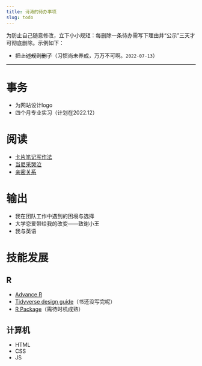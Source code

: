 ```yaml
---
title: 诗涛的待办事项
slug: todo
---
```


为防止自己随意修改，立下小小规矩：每删除一条待办需写下理由并“公示”三天才可彻底删除。示例如下：

- ~~把上述规则删了~~（习惯尚未养成，万万不可啊。`2022-07-13`）

---

# 事务

- 为网站设计logo
- 四个月专业实习（计划在2022.12）

# 阅读

- [卡片笔记写作法](https://book.douban.com/subject/35503571/)
- [当尼采哭泣](https://book.douban.com/subject/27018918/)
- [亲密关系](https://book.douban.com/subject/26585065/)

# 输出

- 我在团队工作中遇到的困境与选择
- 大学恋爱带给我的改变——致谢小王
- 我与英语

# 技能发展

## R

- [Advance R](https://adv-r.hadley.nz/)
- [Tidyverse design guide](https://principles.tidyverse.org/)（书还没写完呢）
- [R Package](https://r-pkgs.org/)（需待时机成熟）

## 计算机

- HTML
- CSS
- JS
